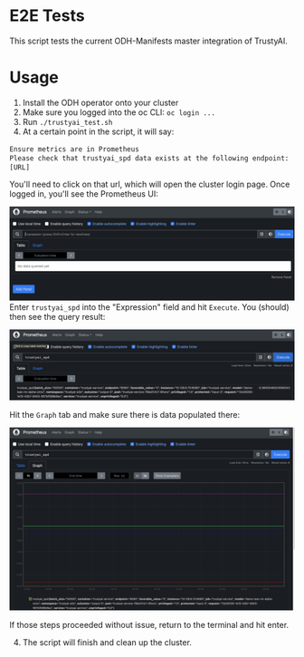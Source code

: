 # E2E Tests
This script tests the current ODH-Manifests master integration of TrustyAI.

# Usage
1. Install the ODH operator onto your cluster
2. Make sure you logged into the oc CLI: `oc login ...` 
3. Run `./trustyai_test.sh`
4. At a certain point in the script, it will say:
```shell
Ensure metrics are in Prometheus
Please check that trustyai_spd data exists at the following endpoint:
[URL]
```
You'll need to click on that url, which will open the cluster login page. Once logged in, you'll see the Prometheus UI:

![Prometheus Splash](images/prometheus_splash.png)
Enter `trustyai_spd` into the "Expression" field and hit `Execute`. You (should) then see the query result:


![Prometheus Query Result](images/prometheus_spd.png)


Hit the `Graph` tab and make sure there is data populated there:

![Prometheus Graph Result](images/prometheus_graph.png)

If those steps proceeded without issue, return to the terminal and hit enter.

4. The script will finish and clean up the cluster.